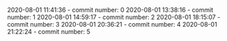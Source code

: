 2020-08-01 11:41:36 - commit number: 0
2020-08-01 13:38:16 - commit number: 1
2020-08-01 14:59:17 - commit number: 2
2020-08-01 18:15:07 - commit number: 3
2020-08-01 20:36:21 - commit number: 4
2020-08-01 21:22:24 - commit number: 5
